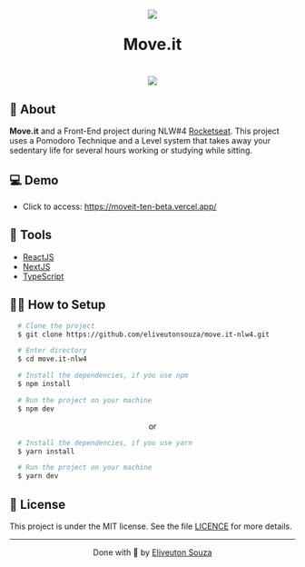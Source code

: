 <h1 align="center">
  <img src="https://ik.imagekit.io/eliveutonsm/Moveit_-_GitHub/favicon_LSXo_zqq-.png"/>
  <p>Move.it</p>
</h1>

<h1 align="center">
<img src="https://ik.imagekit.io/eliveutonsm/Moveit_-_GitHub/screenshot-moveit_h89ZuTMmB.png">
</h1>


## 🧾 About

**Move.it** and a Front-End project during NLW#4 [Rocketseat](https://github.com/Rocketseat). This project uses a Pomodoro Technique and a Level system that takes away your sedentary life for several hours working or studying while sitting.

## 💻 Demo

- Click to access: https://moveit-ten-beta.vercel.app/

## 🔧 Tools

- [ReactJS](https://pt-br.reactjs.org/)
- [NextJS](https://nextjs.org/)
- [TypeScript](https://www.typescriptlang.org/)


## 👨‍💻 How to Setup

```bash
  # Clone the project
  $ git clone https://github.com/eliveutonsouza/move.it-nlw4.git
```
```bash
  # Enter directory
  $ cd move.it-nlw4
```

```bash
  # Install the dependencies, if you use npm
  $ npm install
```

```bash
  # Run the project on your machine
  $ npm dev
```
<p align="center">or</p>

```bash
  # Install the dependencies, if you use yarn
  $ yarn install
```
```bash
  # Run the project on your machine
  $ yarn dev
```

## 📝 License

This project is under the MIT license. See the file <a href="https://github.com/eliveutonsouza/move.it-nlw4/blob/master/LICENSE.md">LICENCE</a> for more details.

---

<p align="center">Done with 💙 by <a href="https://www.linkedin.com/in/eliveuton-souza/">Eliveuton Souza</a></p>
